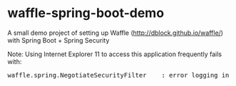 # waffle-spring-boot-demo
A small demo project of setting up Waffle (http://dblock.github.io/waffle/) with Spring Boot + Spring Security

Note: Using Internet Explorer 11 to access this application frequently fails with:
<pre>
waffle.spring.NegotiateSecurityFilter    : error logging in user: com.sun.jna.platform.win32.Win32Exception: The token supplied to the function is invalid
</pre>
